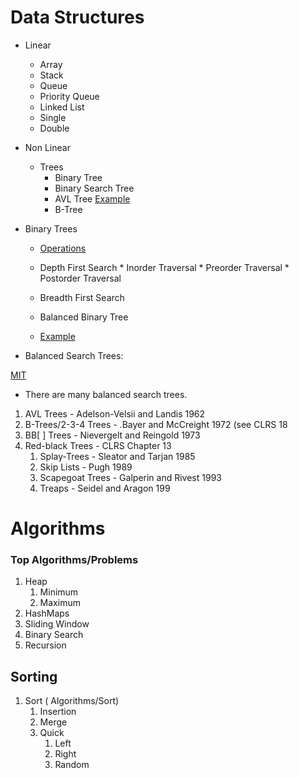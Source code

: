 # Data Structures 

*   Linear
    *   Array
    *   Stack
    *   Queue
       * Priority Queue  
    *   Linked List
       * Single
       * Double      
*   Non Linear   
    *   Trees
        *   Binary Tree
        *   Binary Search Tree
        *   AVL Tree [Example](%5Bhttps://www.geeksforgeeks.org/avl-tree-in-python/%5D(https://www.datacamp.com/tutorial/avl-tree))
        *   B-Tree
   * Binary Trees

      *   [Operations](https://www.geeksforgeeks.org/binary-tree-data-structure/)
      *   Depth First Search
         *  Inorder Traversal
         *   Preorder Traversal
         *   Postorder Traversal
     *  Breadth First Search

      * Balanced Binary Tree

      *   [Example](https://www.programiz.com/dsa/balanced-binary-tree)

* Balanced Search Trees:

[MIT](https://ocw.mit.edu/courses/6-006-introduction-to-algorithms-fall-2011/83cdd705cd418d10d9769b741e34a2b8_MIT6_006F11_lec06.pdf)

* There are many balanced search trees.

1.  AVL Trees - Adelson-Velsii and Landis 1962
2.  B-Trees/2-3-4 Trees - .Bayer and McCreight 1972 (see CLRS 18
3.  BB\[ \] Trees - Nievergelt and Reingold 1973
4.  Red-black Trees - CLRS Chapter 13
    1.  Splay-Trees - Sleator and Tarjan 1985
    2.  Skip Lists - Pugh 1989
    3.  Scapegoat Trees - Galperin and Rivest 1993
    4.  Treaps - Seidel and Aragon 199

# Algorithms

### Top Algorithms/Problems

1.  Heap
    1.  Minimum
    2.  Maximum
2.  HashMaps
3.  Sliding Window
4.  Binary Search
5.  Recursion

## Sorting

1.  Sort ( Algorithms/Sort)
    1.  Insertion
    2.  Merge
    3.  Quick
        1.  Left
        2.  Right
        3.  Random


